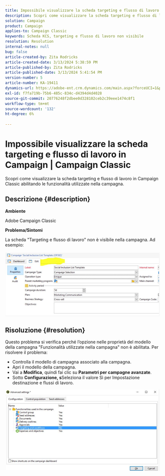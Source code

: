 ```yaml
---
title: Impossibile visualizzare la scheda targeting e flusso di lavoro in Campaign | Campaign Classic
description: Scopri come visualizzare la scheda targeting e flusso di lavoro in Campaign Classic
solution: Campaign
product: Campaign
applies-to: Campaign Classic
keywords: Scheda KCS, targeting e flusso di lavoro non visibile
resolution: Resolution
internal-notes: null
bug: false
article-created-by: Zita Rodricks
article-created-date: 3/13/2024 5:38:59 PM
article-published-by: Zita Rodricks
article-published-date: 3/13/2024 5:41:54 PM
version-number: 5
article-number: KA-19411
dynamics-url: https://adobe-ent.crm.dynamics.com/main.aspx?forceUCI=1&pagetype=entityrecord&etn=knowledgearticle&id=4f849390-60e1-ee11-904c-0022480a227c
exl-id: f7fa719b-75b6-485c-834c-d4394d4d4028
source-git-commit: 20776248f2dbee0d328102ceb2c39eee1474c8f1
workflow-type: tm+mt
source-wordcount: '132'
ht-degree: 6%

---
```


# Impossibile visualizzare la scheda targeting e flusso di lavoro in Campaign | Campaign Classic


Scopri come visualizzare la scheda targeting e flusso di lavoro in Campaign Classic abilitando le funzionalità utilizzate nella campagna.

## Descrizione {#description}


<b>Ambiente</b>

Adobe Campaign Classic

<b>Problema/Sintomi</b>

La scheda &quot;Targeting e flusso di lavoro&quot; non è visibile nella campagna. Ad esempio:
<br><br>![](assets/___50849390-60e1-ee11-904c-0022480a227c___.png)<br>

## Risoluzione {#resolution}


Questo problema si verifica perché l’opzione nelle proprietà del modello della campagna &quot;Funzionalità utilizzate nella campagna&quot; non è abilitata. Per risolvere il problema:

- Controlla il modello di campagna associato alla campagna.
- Apri il modello della campagna.
- Vai a <b>Modifica</b>, quindi fai clic su <b>Parametri per campagne avanzate</b>.
- Sotto <b>Configurazione, s</b>Seleziona il valore Sì per Impostazione destinazione e flussi di lavoro.


![](assets/f184a935-4ace-ec11-a7b5-00224809c196.png)
